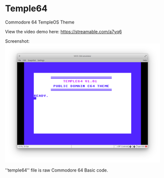 # Temple64
Commodore 64 TempleOS Theme

View the video demo here: https://streamable.com/a7yq6

Screenshot:
![Screenshot](https://raw.githubusercontent.com/johnhagstrom/Temple64/master/temple64.png)

''temple64'' file is raw Commodore 64 Basic code.

